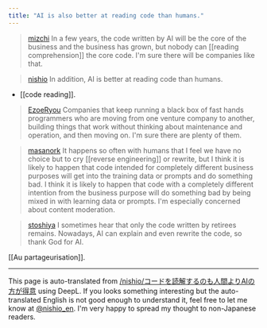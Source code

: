 ```yaml
---
title: "AI is also better at reading code than humans."
---
```


> [mizchi](https://x.com/mizchi/status/1829741084081328220) In a few years, the code written by AI will be the core of the business and the business has grown, but nobody can [[reading comprehension]] the core code. I'm sure there will be companies like that.

> [nishio](https://x.com/nishio/status/1830117614430863868) In addition, AI is better at reading code than humans.
- [[code reading]].

> [EzoeRyou](https://x.com/EzoeRyou/status/1829979158526771711) Companies that keep running a black box of fast hands programmers who are moving from one venture company to another, building things that work without thinking about maintenance and operation, and then moving on. I'm sure there are plenty of them.

> [masanork](https://x.com/masanork/status/1830226201077780697) It happens so often with humans that I feel we have no choice but to cry [[reverse engineering]] or rewrite, but I think it is likely to happen that code intended for completely different business purposes will get into the training data or prompts and do something bad. I think it is likely to happen that code with a completely different intention from the business purpose will do something bad by being mixed in with learning data or prompts. I'm especially concerned about content moderation.

> [stoshiya](https://x.com/stoshiya/status/1830143650078302376) I sometimes hear that only the code written by retirees remains. Nowadays, AI can explain and even rewrite the code, so thank God for AI.

[[Au partageurisation]].

---
This page is auto-translated from [/nishio/コードを読解するのも人間よりAIの方が得意](https://scrapbox.io/nishio/コードを読解するのも人間よりAIの方が得意) using DeepL. If you looks something interesting but the auto-translated English is not good enough to understand it, feel free to let me know at [@nishio_en](https://twitter.com/nishio_en). I'm very happy to spread my thought to non-Japanese readers.